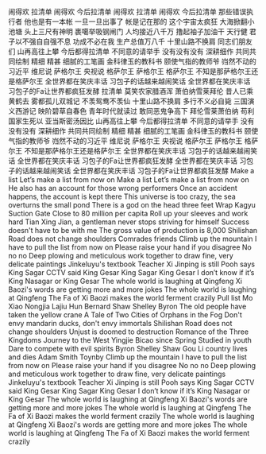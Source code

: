 闹得欢 拉清单
 闹得欢 今后拉清单
 闹得欢 拉清单
 闹得欢 今后拉清单
 那些错误执行者 他也是有一本帐
 一旦一旦出事了 帐是记在那的
 这个宇宙太疯狂 大海掀翻小池塘
 头上三尺有神明
 裹噶举吸钢闸门
 人均接近八千万
 撸起袖子加油干
 天行健 君子以不强自自强不息
 功成不必在我
 生产总值万八千
 十里山路不换肩
 同志们朋友们
 山再高往上攀
 今后都得拉清单
 不同意的请举手
 没有没有没有
 深耕细作 共同共同绘制 精细 精甚 细腻的工笔画
 金科律玉的教科书
 颐使气指的教师爷
 岿然不动的习近平
 维尼说
 萨格尔王
 央视说
 格萨尔王
 萨格尔王
 格萨尔王
 不知是那萨格尔王还是格萨尔王
 全世界都在笑庆丰话
 习包子的话越来越闹笑话
 全世界都在笑庆丰话
 习包子的Fa让世界都疯狂发酵
 拉清单
 莫笑农家腊酒浑
 萧伯纳雪莱拜伦
 昔人已乘黄鹤去
 雾都孤儿双城记
 不羡鸳鸯不羡仙
 十里山路不换肩
 多行不义必自毙
 三国演义西游记
 映阶碧草自春色
 青年时代就读过
 敢同恶鬼争高下
 拜伦雪莱萧伯纳
 苟利国家生死以
 亚当斯密汤因比
 山再高往上攀
 今后都得拉清单
 不同意的请举手
 没有没有没有
 深耕细作 共同共同绘制 精细 精甚 细腻的工笔画
 金科律玉的教科书
 颐使气指的教师爷
 岿然不动的习近平
 维尼说
 萨格尔王
 央视说
 格萨尔王
 萨格尔王
 格萨尔王
 不知是那萨格尔王还是格萨尔王
 全世界都在笑庆丰话
 习包子的话越来越闹笑话
 全世界都在笑庆丰话
 习包子的Fa让世界都疯狂发酵
 全世界都在笑庆丰话
 习包子的话越来越闹笑话
 全世界都在笑庆丰话
 习包子的Fa让世界都疯狂发酵
Make a list
  Let’s make a list from now on
  Make a list
  Let’s make a list from now on
  He also has an account for those wrong performers
  Once an accident happens, the account is kept there
  This universe is too crazy, the sea overturns the small pond
  There is a god on the head three feet
  Wrap Kagyu Suction Gate
  Close to 80 million per capita
  Roll up your sleeves and work hard
  Tian Xing Jian, a gentleman never stops striving for himself
  Success doesn't have to be with me
  The gross value of production is 8,000
  Shilishan Road does not change shoulders
  Comrades friends
  Climb up the mountain
  I have to pull the list from now on
  Please raise your hand if you disagree
  No no no
  Deep plowing and meticulous work together to draw fine, very delicate paintings
  Jinkeluyu's textbook
  Teacher
  Xi Jinping is still
  Pooh says
  King Sagar
  CCTV said
  King Gesar
  King Sagar
  King Gesar
  I don’t know if it’s King Nasagar or King Gesar
  The whole world is laughing at Qingfeng
  Xi Baozi's words are getting more and more jokes
  The whole world is laughing at Qingfeng
  The Fa of Xi Baozi makes the world ferment crazily
  Pull list
  Mo Xiao Nongjia Lajiu Hun
  Bernard Shaw Shelley Byron
  The old people have taken the yellow crane
  A Tale of Two Cities of Orphans in the Fog
  Don't envy mandarin ducks, don't envy immortals
  Shilishan Road does not change shoulders
  Unjust is doomed to destruction
  Romance of the Three Kingdoms Journey to the West
  Yingjie Bicao since Spring
  Studied in youth
  Dare to compete with evil spirits
  Byron Shelley Shaw
  Gou Li country lives and dies
  Adam Smith Toynby
  Climb up the mountain
  I have to pull the list from now on
  Please raise your hand if you disagree
  No no no
  Deep plowing and meticulous work together to draw fine, very delicate paintings
  Jinkeluyu's textbook
  Teacher
  Xi Jinping is still
  Pooh says
  King Sagar
  CCTV said
  King Gesar
  King Sagar
  King Gesar
  I don’t know if it’s King Nasagar or King Gesar
  The whole world is laughing at Qingfeng
  Xi Baozi's words are getting more and more jokes
  The whole world is laughing at Qingfeng
  The Fa of Xi Baozi makes the world ferment crazily
  The whole world is laughing at Qingfeng
  Xi Baozi's words are getting more and more jokes
  The whole world is laughing at Qingfeng
  The Fa of Xi Baozi makes the world ferment crazily
